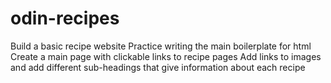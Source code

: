# odin-recipes
Build a basic recipe website
Practice writing the main boilerplate for html
Create a main page with clickable links to recipe pages
Add links to images and add different sub-headings that give information about each recipe
